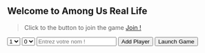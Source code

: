 ## Welcome to Among Us Real Life

> Click to the button to join the game
> <a href="join.html">Join !</a>

<select id="impostor" name="impostor">
  <option default value="1">1</option>
  <option value="2">2</option>
  <option value="3">3</option>
  <option value="4">4</option>
  <option value="5">5</option>
  <option value="6">6</option>
  <option value="7">7</option>
  <option value="8">8</option>
  <option value="9">9</option>
</select>

<select id="sherif" name="sherif">
  <option default value="0">0</option>
  <option value="1">1</option>
</select>

<input id="playerName" type="text" placeholder="Entrez votre nom !">
<button class="btn btn-github" onclick="addPlayer();">Add Player</button>
<button class="btn btn-github" onclick="launchGame();">Launch Game</button>

<script>

  players = [];
  impostors = [];
  impIndex = [];
  sherifIndex = -1;


  function addPlayer()
  {
    var name = document.getElementById("playerName").value;
    players[players.length] = name;
    document.getElementById("playerName").value = "";
  }

  //Lancer le jeu
  function launchGame()
  {

    for (var i = 0; i < players.length; i++) {
      console.log(players[i]);
    }

    impostors = getImpostors();
    //var sherif = getSherif();
  }

  function getSherif()
  {
    //getRandomInt
    var count = parseInt(document.getElementById("sherif").value);

    var crewmateList = [];
    for(var i = 0; i < players.length; i++)
    {
      var isImpostor = false;
      for(var j = 0; j < impostors.length; j++)
      {
        if(i == impostors[j])
        {
          isImpostor = true;
        }
      }
      if(!isImpostor)
      {
        crewmateList[crewmateList.length] = i;
      }
    }

    
    
    if(count > 0)
    {
      sherifIndex = crewmateList[getRandomInt(0, crewmateList.length-1)];
    }
    
    console.log("------ Sherif ------");
    //for (var i = 0; i < impIndex.length; i++) {
    if(count > 0){
      console.log(players[sherifIndex] + " " + sherifIndex);
    }
    //}
    console.log("-----------------------");




    nextCrewmate(0);
  }
  
  function getImpostors()
  {
    //getRandomInt
    var count = getImpCount();


    var index = 0;
    var min = 0;
    var max = players.length / count;
    var _max = max;
    while(index < count){


      impIndex[impIndex.length] = getRandomInt(min, max-1);


      min = max + 1;
      max = min+(_max-1);//(max * (index+1)) - 1;
      index++;
    }
    console.log("------ Impostor ------");
    for (var i = 0; i < impIndex.length; i++) {
      console.log(players[impIndex[i]] + " " + impIndex[i]);
    }
    console.log("-----------------------");

    //console.log("------ Sherif ------");
    //for (var i = 0; i < impIndex.length; i++) {
      //console.log(players[sherifIndex] + " " + sherifIndex);
    //}
    //console.log("-----------------------");



    getSherif();
    //nextCrewmate(0);
  }

  function nextCrewmate(index)
  {

    var playerName = players[index];

    if(playerName == null)
    {
    playerName = "Bonne partie !";
    }

    var code = "<p>"+playerName +"</p>";
    code += "<button class=\"btn btn-github\" onclick=\"showTeam("+ index+");\">Continue</button>";



    document.getElementsByTagName("body")[0].innerHTML = code;


  }

  function showTeam(index)
  {
    var playerName = players[index];
    var team = "Crewmate";

    var impostorList = "";

    for (var i = 0; i < impIndex.length; i++) {
      impostorList += " "+players[impIndex[i]]+" ";
      console.log("("+impIndex[i]+" == "+index+")");
      if(impIndex[i] == index)
      {
        team = "Impostor";
      }
    }

    if(index == sherifIndex)
    {
      team = "Sherif";
    }

    if(team == "Impostor")
    {
      team += "("+impostorList+")";
    }


    if(players.length > index)
    {
      var code = "<p>"+playerName + " - "+ team+"</p>";
      code += "<button class=\"btn btn-github\" onclick=\"nextCrewmate("+ (index+1) +");\">Continue</button>";



      document.getElementsByTagName("body")[0].innerHTML = code;

    }
  }

  function getImpCount()
  {
    return parseInt(document.getElementById("impostor").value);
  }

  function getRandomInt(min, max) {
  min = Math.ceil(min);
  max = Math.floor(max);
  return Math.floor(Math.random() * (max - min)) + min;
}


  console.log("Sherif Update");
</script>
